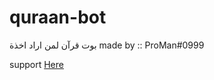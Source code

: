 # quraan-bot
بوت قرآن لمن اراد اخذة
made by :: ProMan#0999

support [Here](https://discord.gg/evC8qrvHKq)
